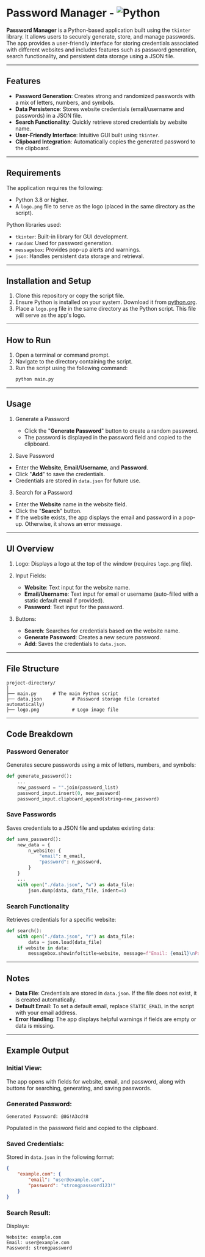 # Password Manager - ![Python](https://img.shields.io/badge/Python-3.10-green)

**Password Manager** is a Python-based application built using the `tkinter` library. It allows users to securely generate, store, and manage passwords. The app provides a user-friendly interface for storing credentials associated with different websites and includes features such as password generation, search functionality, and persistent data storage using a JSON file.

---

## Features

- **Password Generation**: Creates strong and randomized passwords with a mix of letters, numbers, and symbols.
- **Data Persistence**: Stores website credentials (email/username and passwords) in a JSON file.
- **Search Functionality**: Quickly retrieve stored credentials by website name.
- **User-Friendly Interface**: Intuitive GUI built using `tkinter`.
- **Clipboard Integration**: Automatically copies the generated password to the clipboard.

---

## Requirements

The application requires the following:
- Python 3.8 or higher.
- A `logo.png` file to serve as the logo (placed in the same directory as the script).

Python libraries used:
- `tkinter`: Built-in library for GUI development.
- `random`: Used for password generation.
- `messagebox`: Provides pop-up alerts and warnings.
- `json`: Handles persistent data storage and retrieval.

---

## Installation and Setup

1. Clone this repository or copy the script file.
2. Ensure Python is installed on your system. Download it from [python.org](https://www.python.org/downloads/).
3. Place a `logo.png` file in the same directory as the Python script. This file will serve as the app's logo.

---

## How to Run

1. Open a terminal or command prompt.
2. Navigate to the directory containing the script.
3. Run the script using the following command:
   ```bash
   python main.py
   ```

---

## Usage
1. Generate a Password
   - Click the "**Generate Password**" button to create a random password.
   - The password is displayed in the password field and copied to the clipboard.

2. Save Password
- Enter the **Website**, **Email/Username**, and **Password**.
- Click "**Add**" to save the credentials.
- Credentials are stored in `data.json` for future use.

3. Search for a Password
- Enter the **Website** name in the website field.
- Click the "**Search**" button.
- If the website exists, the app displays the email and password in a pop-up. Otherwise, it shows an error message.

---

## UI Overview
1. Logo: Displays a logo at the top of the window (requires `logo.png` file).
2. Input Fields:
   - **Website**: Text input for the website name.
   - **Email/Username**: Text input for email or username (auto-filled with a static default email if provided).
   - **Password**: Text input for the password.

3. Buttons:
   - **Search**: Searches for credentials based on the website name.
   - **Generate Password**: Creates a new secure password.
   - **Add**: Saves the credentials to `data.json`.

---

## File Structure
```
project-directory/
│
├── main.py      # The main Python script
├── data.json           # Password storage file (created automatically)
├── logo.png            # Logo image file
```

---

## Code Breakdown
### Password Generator
Generates secure passwords using a mix of letters, numbers, and symbols:
```Python
def generate_password():
    ...
    new_password = "".join(password_list)
    password_input.insert(0, new_password)
    password_input.clipboard_append(string=new_password)
```

### Save Passwords
Saves credentials to a JSON file and updates existing data:
```Python
def save_password():
    new_data = {
        n_website: {
            "email": n_email,
            "password": n_password,
        }
    }
    ...
    with open("./data.json", "w") as data_file:
        json.dump(data, data_file, indent=4)
```

### Search Functionality
Retrieves credentials for a specific website:
```Python
def search():
    with open("./data.json", "r") as data_file:
        data = json.load(data_file)
    if website in data:
        messagebox.showinfo(title=website, message=f"Email: {email}\nPassword: {password}")
```

---

## Notes
- **Data File**: Credentials are stored in `data.json`. If the file does not exist, it is created automatically.
- **Default Email**: To set a default email, replace `STATIC_EMAIL` in the script with your email address.
- **Error Handling**: The app displays helpful warnings if fields are empty or data is missing.

---

## Example Output
### Initial View:
The app opens with fields for website, email, and password, along with buttons for searching, generating, and saving passwords.
### Generated Password:
```
Generated Password: @8G!A3cd!8
```
Populated in the password field and copied to the clipboard.

### Saved Credentials:
Stored in `data.json` in the following format:
```Json
{
    "example.com": {
        "email": "user@example.com",
        "password": "strongpassword123!"
    }
}
```

### Search Result:
Displays:
```
Website: example.com
Email: user@example.com
Password: strongpassword
```


